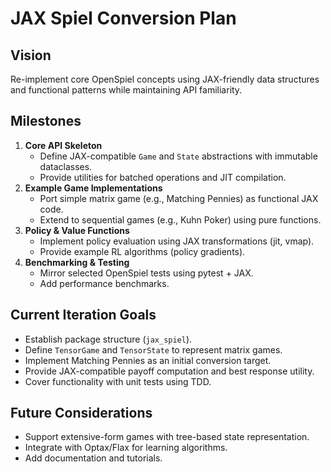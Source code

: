 # JAX Spiel Conversion Plan

## Vision
Re-implement core OpenSpiel concepts using JAX-friendly data structures and functional patterns while maintaining API familiarity.

## Milestones
1. **Core API Skeleton**
   - Define JAX-compatible `Game` and `State` abstractions with immutable dataclasses.
   - Provide utilities for batched operations and JIT compilation.
2. **Example Game Implementations**
   - Port simple matrix game (e.g., Matching Pennies) as functional JAX code.
   - Extend to sequential games (e.g., Kuhn Poker) using pure functions.
3. **Policy & Value Functions**
   - Implement policy evaluation using JAX transformations (jit, vmap).
   - Provide example RL algorithms (policy gradients).
4. **Benchmarking & Testing**
   - Mirror selected OpenSpiel tests using pytest + JAX.
   - Add performance benchmarks.

## Current Iteration Goals
- Establish package structure (`jax_spiel`).
- Define `TensorGame` and `TensorState` to represent matrix games.
- Implement Matching Pennies as an initial conversion target.
- Provide JAX-compatible payoff computation and best response utility.
- Cover functionality with unit tests using TDD.

## Future Considerations
- Support extensive-form games with tree-based state representation.
- Integrate with Optax/Flax for learning algorithms.
- Add documentation and tutorials.
